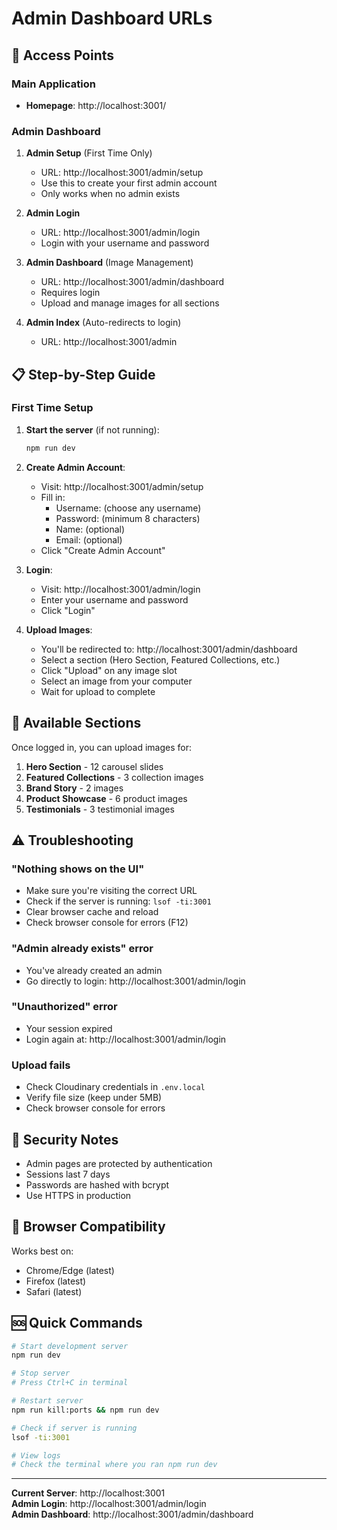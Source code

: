 # Admin Dashboard URLs

## 🔗 Access Points

### Main Application
- **Homepage**: http://localhost:3001/

### Admin Dashboard

1. **Admin Setup** (First Time Only)
   - URL: http://localhost:3001/admin/setup
   - Use this to create your first admin account
   - Only works when no admin exists

2. **Admin Login**
   - URL: http://localhost:3001/admin/login
   - Login with your username and password

3. **Admin Dashboard** (Image Management)
   - URL: http://localhost:3001/admin/dashboard
   - Requires login
   - Upload and manage images for all sections

4. **Admin Index** (Auto-redirects to login)
   - URL: http://localhost:3001/admin

## 📋 Step-by-Step Guide

### First Time Setup

1. **Start the server** (if not running):
   ```bash
   npm run dev
   ```

2. **Create Admin Account**:
   - Visit: http://localhost:3001/admin/setup
   - Fill in:
     - Username: (choose any username)
     - Password: (minimum 8 characters)
     - Name: (optional)
     - Email: (optional)
   - Click "Create Admin Account"

3. **Login**:
   - Visit: http://localhost:3001/admin/login
   - Enter your username and password
   - Click "Login"

4. **Upload Images**:
   - You'll be redirected to: http://localhost:3001/admin/dashboard
   - Select a section (Hero Section, Featured Collections, etc.)
   - Click "Upload" on any image slot
   - Select an image from your computer
   - Wait for upload to complete

## 🎯 Available Sections

Once logged in, you can upload images for:

1. **Hero Section** - 12 carousel slides
2. **Featured Collections** - 3 collection images
3. **Brand Story** - 2 images
4. **Product Showcase** - 6 product images
5. **Testimonials** - 3 testimonial images

## ⚠️ Troubleshooting

### "Nothing shows on the UI"
- Make sure you're visiting the correct URL
- Check if the server is running: `lsof -ti:3001`
- Clear browser cache and reload
- Check browser console for errors (F12)

### "Admin already exists" error
- You've already created an admin
- Go directly to login: http://localhost:3001/admin/login

### "Unauthorized" error
- Your session expired
- Login again at: http://localhost:3001/admin/login

### Upload fails
- Check Cloudinary credentials in `.env.local`
- Verify file size (keep under 5MB)
- Check browser console for errors

## 🔐 Security Notes

- Admin pages are protected by authentication
- Sessions last 7 days
- Passwords are hashed with bcrypt
- Use HTTPS in production

## 📱 Browser Compatibility

Works best on:
- Chrome/Edge (latest)
- Firefox (latest)
- Safari (latest)

## 🆘 Quick Commands

```bash
# Start development server
npm run dev

# Stop server
# Press Ctrl+C in terminal

# Restart server
npm run kill:ports && npm run dev

# Check if server is running
lsof -ti:3001

# View logs
# Check the terminal where you ran npm run dev
```

---

**Current Server**: http://localhost:3001  
**Admin Login**: http://localhost:3001/admin/login  
**Admin Dashboard**: http://localhost:3001/admin/dashboard
